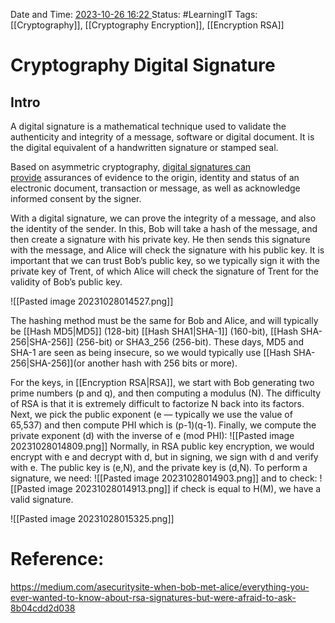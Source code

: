 Date and Time: <u> 2023-10-26 16:22 </u>
Status: #LearningIT
Tags: [[Cryptography]], [[Cryptography Encryption]], [[Encryption RSA]]

# Cryptography Digital Signature
## Intro

A digital signature is a mathematical technique used to validate the authenticity and integrity of a message, software or digital document. It is the digital equivalent of a handwritten signature or stamped seal.

Based on asymmetric cryptography, [digital signatures can provide](https://www.techtarget.com/searchsecurity/answer/Which-private-keys-and-public-keys-can-create-a-digital-signature) assurances of evidence to the origin, identity and status of an electronic document, transaction or message, as well as acknowledge informed consent by the signer.

With a digital signature, we can prove the integrity of a message, and also the identity of the sender. In this, Bob will take a hash of the message, and then create a signature with his private key. He then sends this signature with the message, and Alice will check the signature with his public key. It is important that we can trust Bob’s public key, so we typically sign it with the private key of Trent, of which Alice will check the signature of Trent for the validity of Bob’s public key.

![[Pasted image 20231028014527.png]]

The hashing method must be the same for Bob and Alice, and will typically be [[Hash MD5|MD5]] (128-bit) [[Hash SHA1|SHA-1]] (160-bit), [[Hash SHA-256|SHA-256]] (256-bit) or SHA3_256 (256-bit). These days, MD5 and SHA-1 are seen as being insecure, so we would typically use [[Hash SHA-256|SHA-256]](or another hash with 256 bits or more).

For the keys, in [[Encryption RSA|RSA]], we start with Bob generating two prime numbers (p and q), and then computing a modulus (N). The difficulty of RSA is that it is extremely difficult to factorize N back into its factors. Next, we pick the public exponent (e — typically we use the value of 65,537) and then compute PHI which is (p-1)(q-1). Finally, we compute the private exponent (d) with the inverse of e (mod PHI):
![[Pasted image 20231028014809.png]]
Normally, in RSA public key encryption, we would encrypt with e and decrypt with d, but in signing, we sign with d and verify with e. The public key is (e,N), and the private key is (d,N). To perform a signature, we need:
![[Pasted image 20231028014903.png]]
and to check:
![[Pasted image 20231028014913.png]]
if check is equal to H(M), we have a valid signature.

![[Pasted image 20231028015325.png]]
# Reference:
https://medium.com/asecuritysite-when-bob-met-alice/everything-you-ever-wanted-to-know-about-rsa-signatures-but-were-afraid-to-ask-8b04cdd2d038


 
